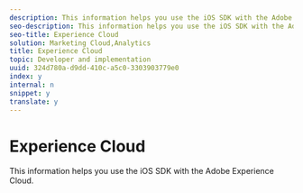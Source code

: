 ```yaml
---
description: This information helps you use the iOS SDK with the Adobe Experience Cloud.
seo-description: This information helps you use the iOS SDK with the Adobe Experience Cloud.
seo-title: Experience Cloud
solution: Marketing Cloud,Analytics
title: Experience Cloud
topic: Developer and implementation
uuid: 324d780a-d9dd-410c-a5c0-3303903779e0
index: y
internal: n
snippet: y
translate: y
---
```


# Experience Cloud

This information helps you use the iOS SDK with the Adobe Experience Cloud.

